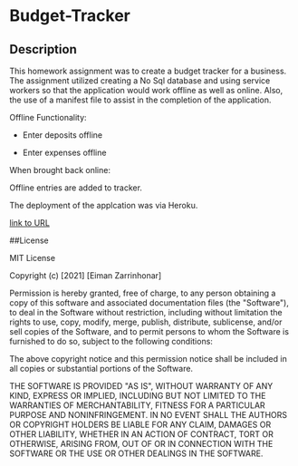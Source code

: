 # Budget-Tracker


## Description

This homework assignment was to create a budget tracker for a business.  The assignment utilized creating a No Sql database 
and using service workers so that the application would work offline as well as online.  Also, the use of a manifest file to assist in the completion of the application.


Offline Functionality:

  * Enter deposits offline

  * Enter expenses offline

  When brought back online:

Offline entries are added to tracker.

The deployment of the applcation was via Heroku.  



[link to URL](https://budget-hack.herokuapp.com/)


##License

MIT License

Copyright (c) [2021] [Eiman Zarrinhonar]

Permission is hereby granted, free of charge, to any person obtaining a copy
of this software and associated documentation files (the "Software"), to deal
in the Software without restriction, including without limitation the rights
to use, copy, modify, merge, publish, distribute, sublicense, and/or sell
copies of the Software, and to permit persons to whom the Software is
furnished to do so, subject to the following conditions:

The above copyright notice and this permission notice shall be included in all
copies or substantial portions of the Software.

THE SOFTWARE IS PROVIDED "AS IS", WITHOUT WARRANTY OF ANY KIND, EXPRESS OR
IMPLIED, INCLUDING BUT NOT LIMITED TO THE WARRANTIES OF MERCHANTABILITY,
FITNESS FOR A PARTICULAR PURPOSE AND NONINFRINGEMENT. IN NO EVENT SHALL THE
AUTHORS OR COPYRIGHT HOLDERS BE LIABLE FOR ANY CLAIM, DAMAGES OR OTHER
LIABILITY, WHETHER IN AN ACTION OF CONTRACT, TORT OR OTHERWISE, ARISING FROM,
OUT OF OR IN CONNECTION WITH THE SOFTWARE OR THE USE OR OTHER DEALINGS IN THE
SOFTWARE.

